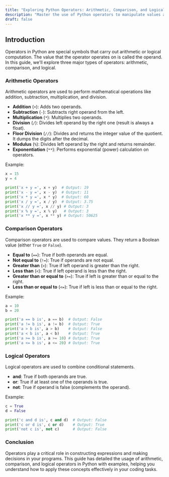 ```yaml
---
title: "Exploring Python Operators: Arithmetic, Comparison, and Logical Operations"
description: "Master the use of Python operators to manipulate values and control the flow of your programs. This comprehensive guide covers arithmetic, comparison, and logical operators with practical code examples."
draft: false
---
```


## Introduction

Operators in Python are special symbols that carry out arithmetic or logical computation. The value that the operator operates on is called the operand. In this guide, we'll explore three major types of operators: arithmetic, comparison, and logical.

### Arithmetic Operators

Arithmetic operators are used to perform mathematical operations like addition, subtraction, multiplication, and division.

- **Addition** (`+`): Adds two operands. 
- **Subtraction** (`-`): Subtracts right operand from the left.
- **Multiplication** (`*`): Multiplies two operands.
- **Division** (`/`): Divides left operand by the right one (result is always a float).
- **Floor Division** (`//`): Divides and returns the integer value of the quotient. It dumps the digits after the decimal.
- **Modulus** (`%`): Divides left operand by the right and returns remainder.
- **Exponentiation** (`**`): Performs exponential (power) calculation on operators.

Example:
```python
x = 15
y = 4

print('x + y =', x + y)  # Output: 19
print('x - y =', x - y)  # Output: 11
print('x * y =', x * y)  # Output: 60
print('x / y =', x / y)  # Output: 3.75
print('x // y =', x // y) # Output: 3
print('x % y =', x % y)   # Output: 3
print('x ** y =', x ** y) # Output: 50625
```

### Comparison Operators

Comparison operators are used to compare values. They return a Boolean value (either `True` or `False`).

- **Equal to** (`==`): True if both operands are equal.
- **Not equal to** (`!=`): True if operands are not equal.
- **Greater than** (`>`): True if left operand is greater than the right.
- **Less than** (`<`): True if left operand is less than the right.
- **Greater than or equal to** (`>=`): True if left is greater than or equal to the right.
- **Less than or equal to** (`<=`): True if left is less than or equal to the right.

Example:
```python
a = 10
b = 20

print('a == b is', a == b)  # Output: False
print('a != b is', a != b)  # Output: True
print('a > b is', a > b)    # Output: False
print('a < b is', a < b)    # Output: True
print('a >= b is', a >= 10) # Output: True
print('a <= b is', a <= 20) # Output: True
```

### Logical Operators

Logical operators are used to combine conditional statements.

- **and**: True if both operands are true.
- **or**: True if at least one of the operands is true.
- **not**: True if operand is false (complements the operand).

Example:
```python
c = True
d = False

print('c and d is', c and d)  # Output: False
print('c or d is', c or d)    # Output: True
print('not c is', not c)      # Output: False
```

### Conclusion

Operators play a critical role in constructing expressions and making decisions in your programs. This guide has detailed the usage of arithmetic, comparison, and logical operators in Python with examples, helping you understand how to apply these concepts effectively in your coding tasks.
